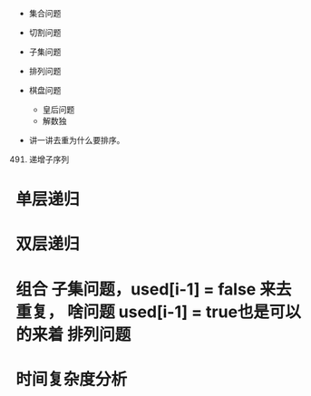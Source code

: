 
* 集合问题 
* 切割问题
* 子集问题 
* 排列问题
* 棋盘问题
    * 皇后问题
    * 解数独 


* 讲一讲去重为什么要排序。


491. 递增子序列 


# 单层递归 

# 双层递归


# 组合 子集问题，used[i-1] = false 来去重复， 啥问题 used[i-1] = true也是可以的来着  排列问题

# 时间复杂度分析
